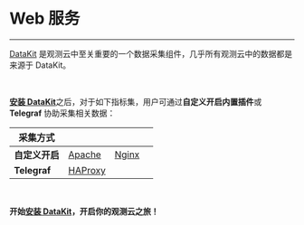 # Web 服务

---

[DataKit](../../datakit/) 是观测云中至关重要的一个数据采集组件，几乎所有观测云中的数据都是来源于 DataKit。

<br />


[**安装 DataKit**](../../datakit/datakit-install.md)之后，对于如下指标集，用户可通过**自定义开启内置插件**或 **Telegraf** 协助采集相关数据：


| 采集方式 |    |      |     |
| --------- | ---- | ---- | ---- |
| **自定义开启** |[Apache](apache.md) | [Nginx](nginx.md)  |        |
| **Telegraf** | [HAProxy](haproxy.md)| | |


<br />

**开始[安装 DataKit](../../datakit/datakit-install.md)，开启你的观测云之旅！**

